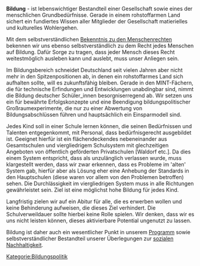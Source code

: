 **Bildung** - ist lebenswichtiger Bestandteil einer Gesellschaft sowie
eines der menschlichen Grundbedürfnisse. Gerade in einem rohstoffarmen
Land sichert ein fundiertes Wissen aller Mitglieder der Gesellschaft
matierielles und kulturelles Wohlergehen.

Mit dem selbstverständlichen [Bekenntnis zu den
Menschenrechten](/wiki/Grundbestimmungen "wikilink") bekennen wir uns ebenso
selbstverständlich zu dem Recht jedes Menschen auf Bildung. Dafür Sorge
zu tragen, dass jeder Mensch dieses Recht weitestmöglich ausleben kann
und auslebt, muss unser Anliegen sein.

Im Bildungsbereich schneidet Deutschland seit vielen Jahren aber nicht
mehr in den Spitzenpositionen ab, in denen ein rohstoffarmes Land sich
aufhalten sollte, will es zukunftsfähig bleiben. Gerade in den
MINT-Fächern, die für technische Erfindungen und Entwicklungen
unabdingbar sind, nimmt die Bildung deutscher Schüler\_innen
besorgniserregend ab. Wir setzen uns ein für bewährte Erfolgskonzepte
und eine Beendigung bildungspolitischer Großraumexperimente, die nur zu
einer Abwertung von Bildungsabschlüssen führen und hauptsächlich ein
Einsparmodell sind.

Jedes Kind soll in einer Schule lernen können, die seinen Bedürfnissen
und Talenten entgegenkommt, mit Personal, dass bedürfnisgerecht
ausgebildet ist. Geeignet hierfür ist ein flächendeckendes nebeneinander
aus Gesamtschulen und viergliedrigem Schulsystem mit glechzeitigen
Angeboten von öffentlich geförderten Privatschulen \[Waldorf etc.\]. Da
dies einem System entspricht, dass als unzulänglich verlassen wurde,
muss klargestellt werden, dass wir zwar erkennen, dass es Probleme im
'alten' System gab, hierfür aber als Lösung eher eine Anhebung der
Standards in den Hauptschulen (diese waren vor allem von den Problemen
betroffen) sehen. Die Durchlässigkeit im viergliedrigen System muss in
alle Richtungen gewährleistet sein. Ziel ist eine möglichst hohe Bildung
für jedes Kind.

Langfristig zielen wir auf ein Abitur für alle, die es erwerben wollen
und keine Behinderung aufweisen, die dieses Ziel verhindert. Die
Schulverweildauer sollte hierbei keine Rolle spielen. Wir denken, dass
wir es uns nicht leisten können, dieses aktivierbare Potential ungenutzt
zu lassen.

Bildung ist daher auch ein wesentlicher Punkt in unserem
[Programm](/wiki/Programm:Program_konkret "wikilink") sowie
selbstverständlicher Bestandteil unserer Überlegungen zur [sozialen
Nachhaltigkeit](/wiki/Soziale_Nachhaltigkeit "wikilink").

<Kategorie:Bildungspolitik>
